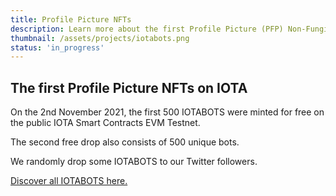```yaml
---
title: Profile Picture NFTs
description: Learn more about the first Profile Picture (PFP) Non-Fungible Tokens (NFTs) on IOTA. Discover all 10.000 unique IOTABOTS artworks and collect your favourites!
thumbnail: /assets/projects/iotabots.png
status: 'in_progress'
---
```


## The first Profile Picture NFTs on IOTA

On the 2nd November 2021, the first 500 IOTABOTS were minted for free on the public IOTA Smart Contracts EVM Testnet.

The second free drop also consists of 500 unique bots.

We randomly drop some IOTABOTS to our Twitter followers.

[Discover all IOTABOTS here.](/bots)
